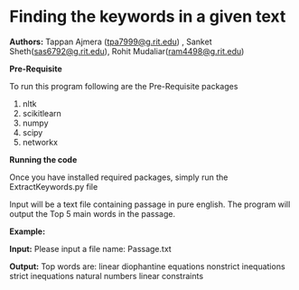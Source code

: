 # Finding the keywords in a given text


__Authors:__
Tappan Ajmera (tpa7999@g.rit.edu) , Sanket Sheth(sas6792@g.rit.edu), Rohit Mudaliar(ram4498@g.rit.edu)


__Pre-Requisite__

To run this program following are the Pre-Requisite packages

1) nltk
2) scikitlearn
4) numpy
5) scipy
6) networkx

__Running the code__

Once you have installed required packages, simply run the ExtractKeywords.py file

Input will be a text file containing passage in pure english.
The program will output the Top 5 main words in the passage.

__Example:__

__Input:__
Please input a file name:
Passage.txt

__Output:__
Top words are:
linear diophantine equations
nonstrict inequations
strict inequations
natural numbers
linear constraints










